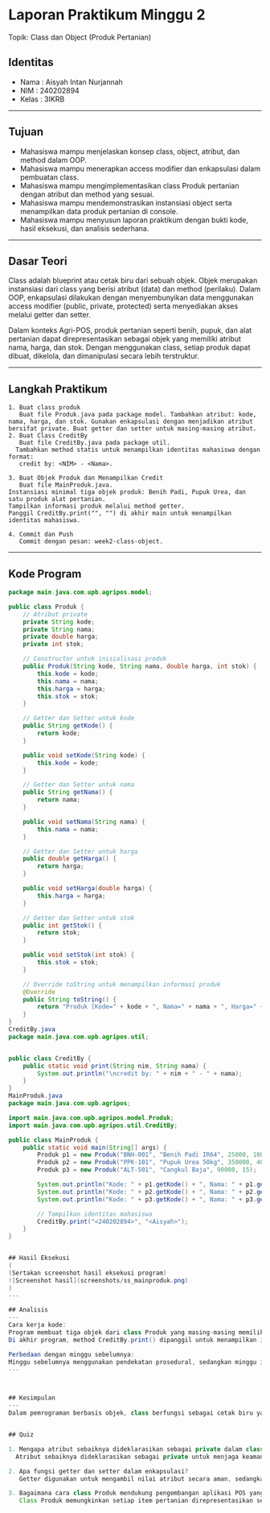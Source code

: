 # Laporan Praktikum Minggu 2
Topik: Class dan Object (Produk Pertanian)
## Identitas
- Nama  : Aisyah Intan Nurjannah
- NIM   : 240202894
- Kelas : 3IKRB

---

## Tujuan
- Mahasiswa mampu menjelaskan konsep class, object, atribut, dan method dalam OOP.
- Mahasiswa mampu menerapkan access modifier dan enkapsulasi dalam pembuatan class.
- Mahasiswa mampu mengimplementasikan class Produk pertanian dengan atribut dan method yang sesuai.
- Mahasiswa mampu mendemonstrasikan instansiasi object serta menampilkan data produk pertanian di console.
- Mahasiswa mampu menyusun laporan praktikum dengan bukti kode, hasil eksekusi, dan analisis sederhana.
---

## Dasar Teori
Class adalah blueprint atau cetak biru dari sebuah objek. Objek merupakan instansiasi dari class yang berisi atribut (data) dan method (perilaku). Dalam OOP, enkapsulasi dilakukan dengan menyembunyikan data menggunakan access modifier (public, private, protected) serta menyediakan akses melalui getter dan setter.

Dalam konteks Agri-POS, produk pertanian seperti benih, pupuk, dan alat pertanian dapat direpresentasikan sebagai objek yang memiliki atribut nama, harga, dan stok. Dengan menggunakan class, setiap produk dapat dibuat, dikelola, dan dimanipulasi secara lebih terstruktur.


---

## Langkah Praktikum
```
1. Buat class produk
   Buat file Produk.java pada package model. Tambahkan atribut: kode, nama, harga, dan stok. Gunakan enkapsulasi dengan menjadikan atribut bersifat private. Buat getter dan setter untuk masing-masing atribut.
2. Buat Class CreditBy
   Buat file CreditBy.java pada package util. 
  Tambahkan method statis untuk menampilkan identitas mahasiswa dengan format:  
   credit by: <NIM> - <Nama>.

3. Buat Objek Produk dan Menampilkan Credit
   Buat file MainProduk.java.
Instansiasi minimal tiga objek produk: Benih Padi, Pupuk Urea, dan satu produk alat pertanian.
Tampilkan informasi produk melalui method getter.
Panggil CreditBy.print("", "") di akhir main untuk menampilkan identitas mahasiswa.

4. Commit dan Push
   Commit dengan pesan: week2-class-object.
```
---

## Kode Program

```java
package main.java.com.upb.agripos.model;

public class Produk {
    // Atribut private
    private String kode;
    private String nama;
    private double harga;
    private int stok;

    // Constructor untuk inisialisasi produk
    public Produk(String kode, String nama, double harga, int stok) {
        this.kode = kode;
        this.nama = nama;
        this.harga = harga;
        this.stok = stok;
    }

    // Getter dan Setter untuk kode
    public String getKode() {
        return kode;
    }

    public void setKode(String kode) {
        this.kode = kode;
    }

    // Getter dan Setter untuk nama
    public String getNama() {
        return nama;
    }

    public void setNama(String nama) {
        this.nama = nama;
    }

    // Getter dan Setter untuk harga
    public double getHarga() {
        return harga;
    }

    public void setHarga(double harga) {
        this.harga = harga;
    }

    // Getter dan Setter untuk stok
    public int getStok() {
        return stok;
    }

    public void setStok(int stok) {
        this.stok = stok;
    }

    // Override toString untuk menampilkan informasi produk
    @Override
    public String toString() {
        return "Produk [Kode=" + kode + ", Nama=" + nama + ", Harga=" + harga + ", Stok=" + stok + "]";
    }
}
CreditBy.java
package main.java.com.upb.agripos.util;


public class CreditBy {
    public static void print(String nim, String nama) {
        System.out.println("\ncredit by: " + nim + " - " + nama);
    }
}
MainProduk.java
package main.java.com.upb.agripos;

import main.java.com.upb.agripos.model.Produk;
import main.java.com.upb.agripos.util.CreditBy;

public class MainProduk {
    public static void main(String[] args) {
        Produk p1 = new Produk("BNH-001", "Benih Padi IR64", 25000, 100);
        Produk p2 = new Produk("PPK-101", "Pupuk Urea 50kg", 350000, 40);
        Produk p3 = new Produk("ALT-501", "Cangkul Baja", 90000, 15);

        System.out.println("Kode: " + p1.getKode() + ", Nama: " + p1.getNama() + ", Harga: " + p1.getHarga() + ", Stok: " + p1.getStok());
        System.out.println("Kode: " + p2.getKode() + ", Nama: " + p2.getNama() + ", Harga: " + p2.getHarga() + ", Stok: " + p2.getStok());
        System.out.println("Kode: " + p3.getKode() + ", Nama: " + p3.getNama() + ", Harga: " + p3.getHarga() + ", Stok: " + p3.getStok());

        // Tampilkan identitas mahasiswa
        CreditBy.print("<240202894>", "<Aisyah>");
    }
}


## Hasil Eksekusi
(
(Sertakan screenshot hasil eksekusi program)  
![Screenshot hasil](screenshots/ss_mainproduk.png)
)
---

## Analisis
---
Cara kerja kode:
Program membuat tiga objek dari class Produk yang masing-masing memiliki atribut dan method. Informasi produk ditampilkan melalui method tampilkanInfo().
Di akhir program, method CreditBy.print() dipanggil untuk menampilkan identitas pembuat program.

Perbedaan dengan minggu sebelumnya:
Minggu sebelumnya menggunakan pendekatan prosedural, sedangkan minggu ini menggunakan pendekatan Object-Oriented Programming (OOP) dengan class, object, atribut, dan method yang lebih terstruktur.
---



## Kesimpulan
---
Dalam pemrograman berbasis objek, class berfungsi sebagai cetak biru yang menentukan atribut dan perilaku objek, sementara objek adalah instansiasi nyata dari class tersebut. Konsep enkapsulasi diterapkan melalui deklarasi atribut sebagai private dan penggunaan getter serta setter untuk mengontrol akses terhadap data, sehingga integritas informasi tetap terjaga dan sistem menjadi lebih aman dari manipulasi sembarangan. Dengan menerapkan struktur OOP pada aplikasi seperti Agri-POS, entitas nyata seperti Produk pertanian dapat dimodelkan secara terstruktur dan terstandarisasi, memungkinkan pengembangan fitur lanjutan seperti manajemen inventori, transaksi terintegrasi, hingga sistem laporan otomatis. Hal ini membuktikan bahwa penerapan class, enkapsulasi, dan pengelolaan atribut secara tepat tidak hanya meningkatkan efisiensi pengembangan perangkat lunak, tetapi juga menjamin skalabilitas dan kualitas sistem dalam jangka panjang.


## Quiz

1. Mengapa atribut sebaiknya dideklarasikan sebagai private dalam class?
  Atribut sebaiknya dideklarasikan sebagai private untuk menjaga keamanan dan konsistensi data. Dengan membatasi akses langsung dari luar class, atribut terlindungi dari manipulasi yang tidak valid atau tidak sesuai dengan aturan logika sistem.  

2. Apa fungsi getter dan setter dalam enkapsulasi?
   Getter digunakan untuk mengambil nilai atribut secara aman, sedangkan setter digunakan untuk mengubah nilai atribut dengan validasi tertentu. Keduanya memastikan akses data tetap terkontrol dan sesuai dengan aturan yang ditentukan dalam class. 

3. Bagaimana cara class Produk mendukung pengembangan aplikasi POS yang lebih kompleks?  
   Class Produk memungkinkan setiap item pertanian direpresentasikan sebagai objek dengan struktur yang terstandar. Hal ini mempermudah integrasi fitur seperti manajemen stok, perhitungan harga otomatis, diskon, dan laporan penjualan, sehingga aplikasi POS dapat dikembangkan secara modular dan scalable.
